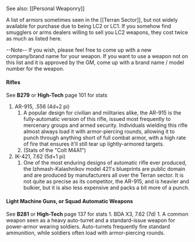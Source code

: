 See also: [[Personal Weaponry]]

A list of armors sometimes seen in the [[Terran Sector]], but not widely available for purchase due to being LC2 or LC1. If you somehow find smugglers or arms dealers willing to sell you LC2 weapons, they cost twice as much as listed here.

--Note--
If you wish, please feel free to come up with a new company/brand name for your weapon. If you want to use a weapon not on this list and it is approved by the GM, come up with a brand name / model number for the weapon.

#### Rifles
See **B279** or **High-Tech** page 101 for stats
1. AR-915, .556 (4d+2 pi)
	1. A popular design for civilian and militaries alike, the AR-915 is the fully-automatic version of this rifle, issued most frequently to mercenary groups and armed security. Individuals wielding this rifle almost always load it with armor-piercing rounds, allowing it to punch through anything short of full combat armor, with a high rate of fire that ensures it'll still tear up lightly-armored targets.
	2. (Stats of the "Colt M4A1")
2. IK-421, 7.62 (5d+1 pi)
	1. One of the most enduring designs of automatic rifle ever produced, the Izhmash-Kalashnikov model 421's blueprints are public domain and are produced by manufacturers all over the Terran sector. It is not quite as precise as its competitor, the AR-915, and is heavier and bulkier, but it is also less expensive and packs a bit more of a punch.
#### Light Machine Guns, or Squad Automatic Weapons
See **B281** or **High-Tech** page 137 for stats
	1. BDA X3, 7.62 (7d)
		1. A common weapon seen as a heavy auto-turret and a standard-issue weapon for power-armor wearing soldiers. Auto-turrets frequently fire standard ammunition, while soldiers often load with armor-piercing rounds.
